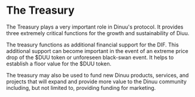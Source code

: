 # The Treasury

The Treasury plays a very important role in Dinuu's protocol. It provides three extremely critical functions for the growth and sustainability of Diuu.&#x20;

The treasury functions as additional financial support for the DIF. This additional support can become important in the event of an extreme price drop of the $DUU token or unforeseen black-swan event. It helps to establish a floor value for the $DUU token.&#x20;

The treasury may also be used to fund new Dinuu products, services, and projects that will expand and provide more value to the Dinuu community including, but not limited to, providing funding for marketing. &#x20;
